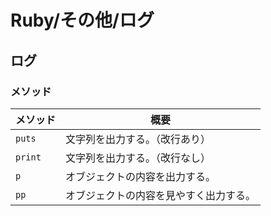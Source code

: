 # Ruby/その他/ログ

## ログ

### メソッド

| メソッド | 概要                                   |
| -------- | -------------------------------------- |
| `puts`   | 文字列を出力する。（改行あり）         |
| `print`  | 文字列を出力する。（改行なし）         |
| `p`      | オブジェクトの内容を出力する。         |
| `pp`     | オブジェクトの内容を見やすく出力する。 |
